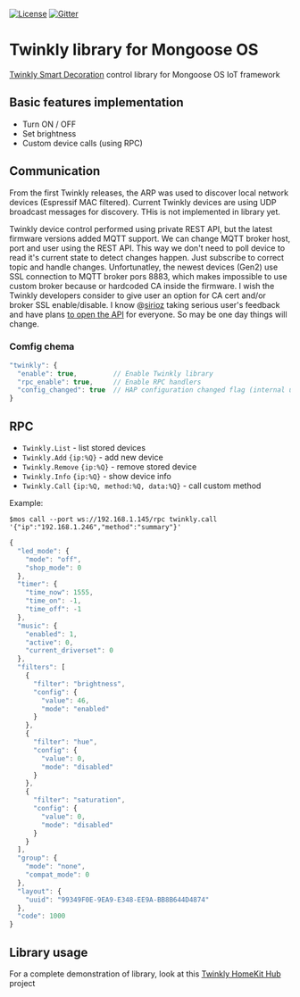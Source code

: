 [![License](https://img.shields.io/badge/License-Apache%202.0-blue.svg)](https://opensource.org/licenses/Apache-2.0)  [![Gitter](https://badges.gitter.im/cesanta/mongoose-os.svg)](https://gitter.im/cesanta/mongoose-os?utm_source=badge&utm_medium=badge&utm_campaign=pr-badge)

# Twinkly library for Mongoose OS

[Twinkly Smart Decoration](http://twinkly.com) control library for Mongoose OS IoT framework

## Basic features implementation

* Turn ON / OFF
* Set brightness
* Custom device calls (using RPC)

## Communication

From the first Twinkly releases, the ARP was used to discover local network devices (Espressif MAC filtered). Current Twinkly devices are using UDP broadcast messages for discovery. THis is not implemented in library yet.

Twinkly device control performed using private REST API, but the latest firmware versions added MQTT support.
We can change MQTT broker host, port and user using the REST API. This way we don't need to poll device to read it's current state to detect changes happen. Just subscribe to correct topic and handle changes.
Unfortunatley, the newest devices (Gen2) use SSL connection to MQTT broker pors 8883, which makes impossible to use custom broker because or hardcoded CA inside the firmware. I wish the Twinkly developers consider to give user an option for CA cert and/or broker SSL enable/disable. 
I know @[sirioz](https://github.com/sirioz) taking serious user's feedback and have plans [to open the API](https://github.com/jghaanstra/com.twinkly/issues/5#issue-540867018) for everyone. So may be one day things will change.

### Comfig chema

```javascript
"twinkly": {
  "enable": true,         // Enable Twinkly library
  "rpc_enable": true,     // Enable RPC handlers
  "config_changed": true  // HAP configuration changed flag (internal use)
}
```

## RPC

* `Twinkly.List` - list stored devices
* `Twinkly.Add` `{ip:%Q}` - add new device
* `Twinkly.Remove` `{ip:%Q}` - remove stored device
* `Twinkly.Info` `{ip:%Q}` - show device info
* `Twinkly.Call` `{ip:%Q, method:%Q, data:%Q}` - call custom method

Example:

`$mos call --port ws://192.168.1.145/rpc twinkly.call '{"ip":"192.168.1.246","method":"summary"}' `

```javascript
{
  "led_mode": {
    "mode": "off",
    "shop_mode": 0
  },
  "timer": {
    "time_now": 1555,
    "time_on": -1,
    "time_off": -1
  },
  "music": {
    "enabled": 1,
    "active": 0,
    "current_driverset": 0
  },
  "filters": [
    {
      "filter": "brightness",
      "config": {
        "value": 46,
        "mode": "enabled"
      }
    },
    {
      "filter": "hue",
      "config": {
        "value": 0,
        "mode": "disabled"
      }
    },
    {
      "filter": "saturation",
      "config": {
        "value": 0,
        "mode": "disabled"
      }
    }
  ],
  "group": {
    "mode": "none",
    "compat_mode": 0
  },
  "layout": {
    "uuid": "99349F0E-9EA9-E348-EE9A-BB8B644D4874"
  },
  "code": 1000
}
```

## Library usage

For a complete demonstration of library, look at this [Twinkly HomeKit Hub](https://github.com/d4rkmen/twinkly-homekit) project